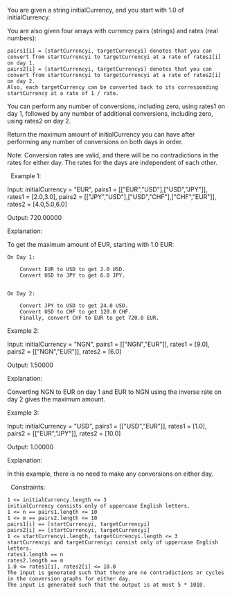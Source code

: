 You are given a string initialCurrency, and you start with 1.0 of initialCurrency.

You are also given four arrays with currency pairs (strings) and rates (real numbers):


	pairs1[i] = [startCurrencyi, targetCurrencyi] denotes that you can convert from startCurrencyi to targetCurrencyi at a rate of rates1[i] on day 1.
	pairs2[i] = [startCurrencyi, targetCurrencyi] denotes that you can convert from startCurrencyi to targetCurrencyi at a rate of rates2[i] on day 2.
	Also, each targetCurrency can be converted back to its corresponding startCurrency at a rate of 1 / rate.


You can perform any number of conversions, including zero, using rates1 on day 1, followed by any number of additional conversions, including zero, using rates2 on day 2.

Return the maximum amount of initialCurrency you can have after performing any number of conversions on both days in order.

Note: Conversion rates are valid, and there will be no contradictions in the rates for either day. The rates for the days are independent of each other.

 
Example 1:


Input: initialCurrency = "EUR", pairs1 = [["EUR","USD"],["USD","JPY"]], rates1 = [2.0,3.0], pairs2 = [["JPY","USD"],["USD","CHF"],["CHF","EUR"]], rates2 = [4.0,5.0,6.0]

Output: 720.00000

Explanation:

To get the maximum amount of EUR, starting with 1.0 EUR:


	On Day 1:
	
		Convert EUR to USD to get 2.0 USD.
		Convert USD to JPY to get 6.0 JPY.
	
	
	On Day 2:
	
		Convert JPY to USD to get 24.0 USD.
		Convert USD to CHF to get 120.0 CHF.
		Finally, convert CHF to EUR to get 720.0 EUR.
	
	



Example 2:


Input: initialCurrency = "NGN", pairs1 = [["NGN","EUR"]], rates1 = [9.0], pairs2 = [["NGN","EUR"]], rates2 = [6.0]

Output: 1.50000

Explanation:

Converting NGN to EUR on day 1 and EUR to NGN using the inverse rate on day 2 gives the maximum amount.


Example 3:


Input: initialCurrency = "USD", pairs1 = [["USD","EUR"]], rates1 = [1.0], pairs2 = [["EUR","JPY"]], rates2 = [10.0]

Output: 1.00000

Explanation:

In this example, there is no need to make any conversions on either day.


 
Constraints:


	1 <= initialCurrency.length <= 3
	initialCurrency consists only of uppercase English letters.
	1 <= n == pairs1.length <= 10
	1 <= m == pairs2.length <= 10
	pairs1[i] == [startCurrencyi, targetCurrencyi]
	pairs2[i] == [startCurrencyi, targetCurrencyi]
	1 <= startCurrencyi.length, targetCurrencyi.length <= 3
	startCurrencyi and targetCurrencyi consist only of uppercase English letters.
	rates1.length == n
	rates2.length == m
	1.0 <= rates1[i], rates2[i] <= 10.0
	The input is generated such that there are no contradictions or cycles in the conversion graphs for either day.
	The input is generated such that the output is at most 5 * 1010.

